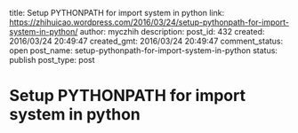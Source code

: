 title: Setup PYTHONPATH for import system in python
link: https://zhihuicao.wordpress.com/2016/03/24/setup-pythonpath-for-import-system-in-python/
author: myczhih
description: 
post_id: 432
created: 2016/03/24 20:49:47
created_gmt: 2016/03/24 20:49:47
comment_status: open
post_name: setup-pythonpath-for-import-system-in-python
status: publish
post_type: post

# Setup PYTHONPATH for import system in python

